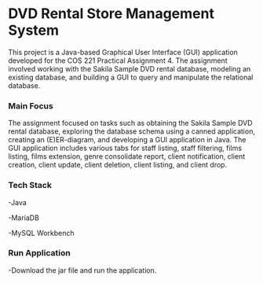 # DVD Rental Store Management System

This project is a Java-based Graphical User Interface (GUI) application developed for the COS 221 Practical Assignment 4. The assignment involved working with the Sakila Sample DVD rental database, modeling an existing database, and building a GUI to query and manipulate the relational database.

### Main Focus

The assignment focused on tasks such as obtaining the Sakila Sample DVD rental database, exploring the database schema using a canned application, creating an (E)ER-diagram, and developing a GUI application in Java. The GUI application includes various tabs for staff listing, staff filtering, films listing, films extension, genre consolidate report, client notification, client creation, client update, client deletion, client listing, and client drop.

### Tech Stack

-Java

-MariaDB

-MySQL Workbench

### Run Application

-Download the jar file and run the application.
